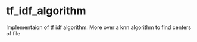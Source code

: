 # tf_idf_algorithm

Implementaion of tf idf algorithm. More over a knn algorithm to find centers of file
